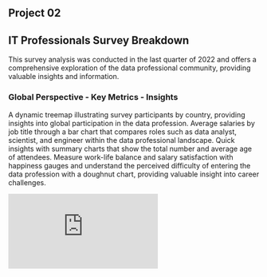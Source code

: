 ## Project 02 
## IT Professionals Survey Breakdown
This survey analysis was conducted in the last quarter of 2022 and offers a comprehensive exploration of the data professional community, providing valuable insights and information.
### Global Perspective - Key Metrics - Insights
A dynamic treemap illustrating survey participants by country, providing insights into global participation in the data profession.
 Average salaries by job title through a bar chart that compares roles such as data analyst, scientist, and engineer within the data professional landscape.
Quick insights with summary charts that show the total number and average age of attendees.
Measure work-life balance and salary satisfaction with happiness gauges and understand the perceived difficulty of entering the data profession with a doughnut chart, providing valuable insight into career challenges.

  ![image](https://github.com/BedirK/PowerBI-Projects/blob/main/Projects/Project02/Retail%20Analysis.pdf)


